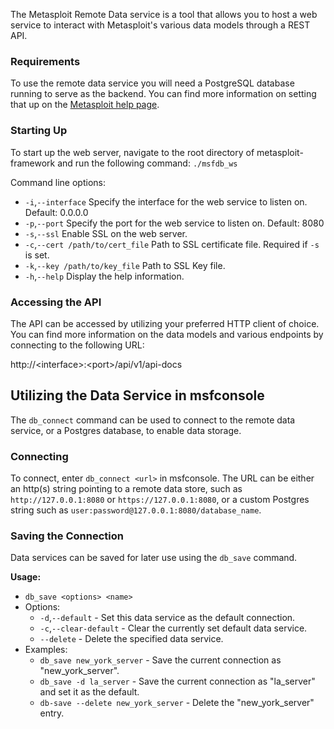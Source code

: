 The Metasploit Remote Data service is a tool that allows you to host a web service to interact
with Metasploit's various data models through a REST API.

### Requirements
To use the remote data service you will need a PostgreSQL database running to serve as the backend. You can find more information on setting that up on the 
[Metasploit help page](https://metasploit.help.rapid7.com/docs/managing-the-database).

### Starting Up
To start up the web server, navigate to the root directory of metasploit-framework and run the
following command: `./msfdb_ws`

Command line options:

 - `-i`,`--interface` Specify the interface for the web service to listen on. Default: 0.0.0.0
 - `-p`,`--port` Specify the port for the web service to listen on. Default: 8080
 - `-s`,`--ssl` Enable SSL on the web server.
 - `-c`,`--cert /path/to/cert_file` Path to SSL certificate file. Required if `-s` is set.
 - `-k`,`--key /path/to/key_file` Path to SSL Key file.
 - `-h`,`--help` Display the help information.
 
### Accessing the API
The API can be accessed by utilizing your preferred HTTP client of choice. You can find more
information on the data models and various endpoints by connecting to the following URL:

http://\<interface\>:\<port\>/api/v1/api-docs

## Utilizing the Data Service in msfconsole
The `db_connect` command can be used to connect to the remote data service, or a Postgres database, to enable data storage.

### Connecting
To connect, enter `db_connect <url>` in msfconsole. The URL can be either an http(s) string pointing to a remote data store, such as `http://127.0.0.1:8080` or `https://127.0.0.1:8080`, or a custom Postgres string such as `user:password@127.0.0.1:8080/database_name`.


### Saving the Connection
Data services can be saved for later use using the `db_save` command.

**Usage:**
* `db_save <options> <name>`
* Options:
  * `-d`,`--default` - Set this data service as the default connection.
  * `-c`,`--clear-default` - Clear the currently set default data service.
  * `--delete` - Delete the specified data service.
* Examples:
  * `db_save new_york_server` - Save the current connection as "new_york_server".
  * `db_save -d la_server` - Save the current connection as "la_server" and set it as the default.
  * `db-save --delete new_york_server` - Delete the "new_york_server" entry.
